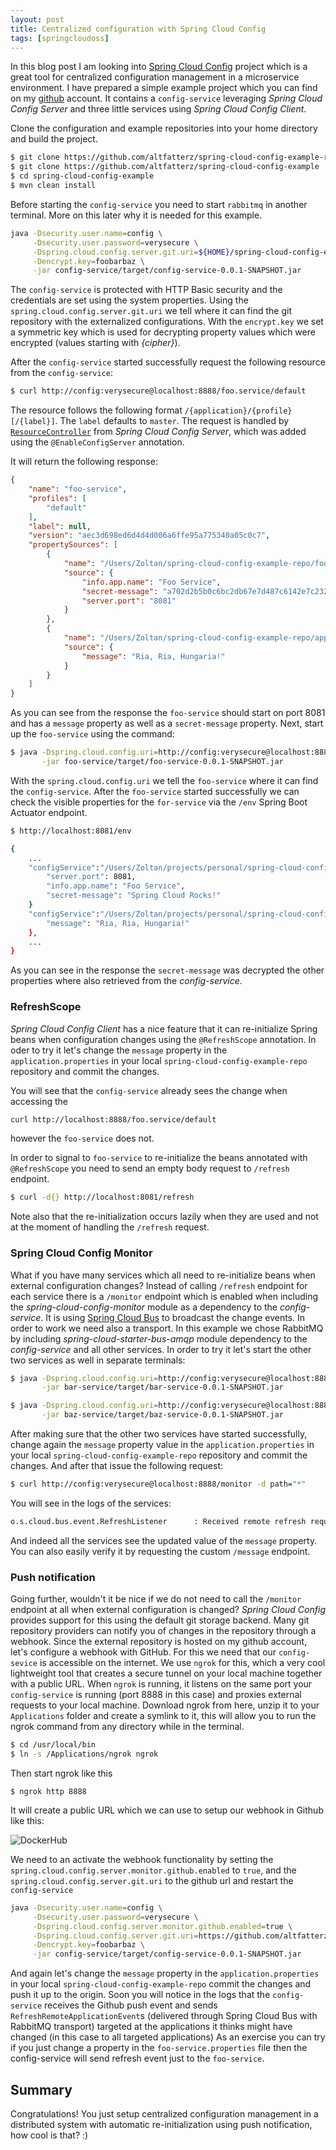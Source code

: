 ```yaml
---
layout: post
title: Centralized configuration with Spring Cloud Config
tags: [springcloudoss]
---
```


In this blog post I am looking into [Spring Cloud Config](https://cloud.spring.io/spring-cloud-config/) project which is a great tool for centralized configuration management in a microservice environment. I have prepared a simple example project which you can find on my [github](https://github.com/altfatterz/spring-cloud-config-example) account. It contains a `config-service` leveraging *Spring Cloud Config Server* and three little services using *Spring Cloud Config Client*.

Clone the configuration and example repositories into your home directory and build the project.

```sh
$ git clone https://github.com/altfatterz/spring-cloud-config-example-repo
$ git clone https://github.com/altfatterz/spring-cloud-config-example
$ cd spring-cloud-config-example
$ mvn clean install
```

Before starting the `config-service` you need to start `rabbitmq` in another terminal. More on this later why it is needed for this example.

```sh
java -Dsecurity.user.name=config \
     -Dsecurity.user.password=verysecure \
     -Dspring.cloud.config.server.git.uri=${HOME}/spring-cloud-config-example-repo \
     -Dencrypt.key=foobarbaz \
     -jar config-service/target/config-service-0.0.1-SNAPSHOT.jar
```

The `config-service` is protected with HTTP Basic security and the credentials are set using the system properties. Using the `spring.cloud.config.server.git.uri` we tell where it can find the git repository with the externalized configurations.
With the `encrypt.key` we set a symmetric key which is used for decrypting property values which were encrypted (values starting with *{cipher}*).

After the `config-service` started successfully request the following resource from the `config-service`:

```sh
$ curl http://config:verysecure@localhost:8888/foo.service/default
```

The resource follows the following format `/{application}/{profile}[/{label}]`. The `label` defaults to `master`. The request is handled by [`ResourceController`](https://github.com/spring-cloud/spring-cloud-config/blob/master/spring-cloud-config-server/src/main/java/org/springframework/cloud/config/server/resource/ResourceController.java) from *Spring Cloud Config Server*, which was added using the `@EnableConfigServer` annotation.

It will return the following response:

```json
{
    "name": "foo-service",
    "profiles": [
        "default"
    ],
    "label": null,
    "version": "aec3d698ed6d4d4d006a6ffe95a775340a05c0c7",
    "propertySources": [
        {
            "name": "/Users/Zoltan/spring-cloud-config-example-repo/foo-service.properties",
            "source": {
                "info.app.name": "Foo Service",
                "secret-message": "a702d2b5b0c6bc2db67e7d487c6142e7c23254108503d1856ff516d0a64bbd3663a2514a86647dcf8467d042abcb8a6e",
                "server.port": "8081"
            }
        },
        {
            "name": "/Users/Zoltan/spring-cloud-config-example-repo/application.properties",
            "source": {
                "message": "Ria, Ria, Hungaria!"
            }
        }
    ]
}
```

As you can see from the response the `foo-service` should start on port 8081 and has a `message` property as well as a `secret-message` property.
Next, start up the `foo-service` using the command:

```sh
$ java -Dspring.cloud.config.uri=http://config:verysecure@localhost:8888 \
       -jar foo-service/target/foo-service-0.0.1-SNAPSHOT.jar
```

With the `spring.cloud.config.uri` we tell the `foo-service` where it can find the `config-service`.
After the `foo-service` started successfully we can check the visible properties for the `for-service` via the `/env` Spring Boot Actuator endpoint.

```sh
$ http://localhost:8081/env

{
    ...
    "configService":"/Users/Zoltan/projects/personal/spring-cloud-config-example-repo/foo-service.properties": {
        "server.port": 8081,
        "info.app.name": "Foo Service",
        "secret-message": "Spring Cloud Rocks!"
    }
    "configService":"/Users/Zoltan/projects/personal/spring-cloud-config-example-repo/application.properties": {
        "message": "Ria, Ria, Hungaria!"
    },
    ...
}
```

As you can see in the response the `secret-message` was decrypted the other properties where also retrieved from the *config-service*.

### RefreshScope

*Spring Cloud Config Client* has a nice feature that it can re-initialize Spring beans when configuration changes using the `@RefreshScope` annotation. In oder to try it let's change the `message` property in the `application.properties` in your local `spring-cloud-config-example-repo` repository and commit the changes.

You will see that the `config-service` already sees the change when accessing the

```sh
curl http://localhost:8888/foo.service/default
```
however the `foo-service` does not.

In order to signal to `foo-service` to re-initialize the beans annotated with `@RefreshScope` you need to send an empty body request to `/refresh` endpoint.

```sh
$ curl -d{} http://localhost:8081/refresh
```

Note also that the re-initialization occurs lazily when they are used and not at the moment of handling the `/refresh` request.

### Spring Cloud Config Monitor

What if you have many services which all need to re-initialize beans when external configuration changes? Instead of calling `/refresh` endpoint for each service there is a `/monitor` endpoint which is enabled when including the *spring-cloud-config-monitor* module as a dependency to the *config-service*.
It is using [Spring Cloud Bus](http://cloud.spring.io/spring-cloud-bus/) to broadcast the change events. In order to work we need also a transport. In this example we chose RabbitMQ by including *spring-cloud-starter-bus-amqp* module dependency to the *config-service* and all other services.
In order to try it let's start the other two services as well in separate terminals:

```sh
$ java -Dspring.cloud.config.uri=http://config:verysecure@localhost:8888 \
       -jar bar-service/target/bar-service-0.0.1-SNAPSHOT.jar
```

```sh
$ java -Dspring.cloud.config.uri=http://config:verysecure@localhost:8888 \
       -jar baz-service/target/baz-service-0.0.1-SNAPSHOT.jar
```

After making sure that the other two services have started successfully, change again the `message` property value in the `application.properties` in your local `spring-cloud-config-example-repo` repository and commit the changes.
And after that issue the following request:

```sh
$ curl http://config:verysecure@localhost:8888/monitor -d path="*"
```

You will see in the logs of the services:

```sh
o.s.cloud.bus.event.RefreshListener      : Received remote refresh request. Keys refreshed [message]
```

And indeed all the services see the updated value of the `message` property. You can also easily verify it by requesting the custom `/message` endpoint.

### Push notification

Going further, wouldn't it be nice if we do not need to call the `/monitor` endpoint at all when external configuration is changed? *Spring Cloud Config* provides support for this using the default git storage backend.
Many git repository providers can notify you of changes in the repository through a webhook. Since the external repository is hosted on my github account, let's configure a webhook with GitHub. For this we need that our `config-sevice` is accessible on the internet.
We use `ngrok` for this, which a very cool lightweight tool that creates a secure tunnel on your local machine together with a public URL. When `ngrok` is running, it listens on the same port your `config-service` is running (port 8888 in this case) and proxies external requests to your local machine.
Download ngrok from here, unzip it to your `Applications` folder and create a symlink to it, this will allow you to run the ngrok command from any directory while in the terminal.

```sh
$ cd /usr/local/bin
$ ln -s /Applications/ngrok ngrok
```

Then start ngrok like this

```
$ ngrok http 8888
```

It will create a public URL which we can use to setup our webhook in Github like this:

![DockerHub](/images/github-webhook.png)

We need to an activate the webhook functionality by setting the `spring.cloud.config.server.monitor.github.enabled` to `true`, and the `spring.cloud.config.server.git.uri` to the github url and restart the `config-service`

```sh
java -Dsecurity.user.name=config \
     -Dsecurity.user.password=verysecure \
     -Dspring.cloud.config.server.monitor.github.enabled=true \
     -Dspring.cloud.config.server.git.uri=https://github.com/altfatterz/spring-cloud-config-example-repo \
     -Dencrypt.key=foobarbaz \
     -jar config-service/target/config-service-0.0.1-SNAPSHOT.jar
```

And again let's change the `message` property in the `application.properties` in your local `spring-cloud-config-example-repo` commit the changes and push it up to the origin. Soon you will notice in the logs that the `config-service` receives the Github push event and sends `RefreshRemoteApplicationEvent`s (delivered through Spring Cloud Bus with RabbitMQ transport) targeted at the applications it thinks might have changed (in this case to all targeted applications)
As an exercise you can try if you just change a property in the `foo-service.properties` file then the config-service will send refresh event just to the `foo-service`.

## Summary

Congratulations! You just setup centralized configuration management in a distributed system with automatic re-initialization using push notification, how cool is that? :)




